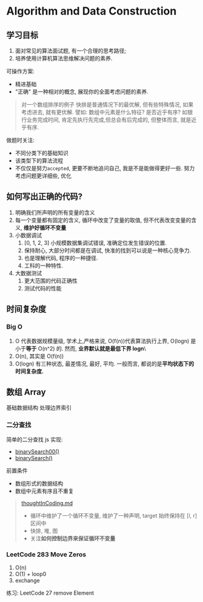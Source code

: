 # Algorithm and Data Construction

## 学习目标

1. 面对常见的算法面试题, 有一个合理的思考路径;
2. 培养使用计算机算法思维解决问题的素养.

可操作方案:

- 精进基础
- "正确" 是一种相对的概念, 展现你的全面考虑问题的素养.

> 对一个数组排序的例子
> 快排是普通情况下的最优解, 但有些特殊情况, 如果考虑进去, 就有更优解.
> 譬如: 数组中元素是什么特征? 是否近乎有序? 如银行业务完成时间, 肯定先执行先完成,但总会有后完成的, 但整体而言, 就是近乎有序.

做题时关注:

- 不同分类下的基础知识
- 该类型下的算法流程
- 不仅仅是努力`accepted`, 更要不断地追问自己, 我是不是能做得更好一些. 努力考虑问题更详细些, 优化

## 如何写出正确的代码?

1. 明确我们所声明的所有变量的含义
2. 每一个变量都有固定的含义, 循环中改变了变量的取值, 但不代表改变变量的含义, **维护好循环不变量**
3. 小数据调试
   1. [0, 1, 2, 3] 小规模数据集调试错误, 准确定位发生错误的位置.
   2. 保持耐心, 大部分时间都是在调试, 快准的找到可以说是一种核心竞争力.
   3. 也是理解代码, 程序的一种捷径.
   4. 工科的一种特性.
4. 大数据测试
   1. 更大范围的代码正确性
   2. 测试代码的性能

## 时间复杂度

### Big O

1. O 代表数据规模量级, 学术上,严格来说, O(f(n))代表算法执行上界, O(logn) 是小于**等于** O(n^2) 的. 然而, **业界默认就是最低下界 logn**\
2. O(n), 其实是 O(f(n))
3. O(logn) 有三种状态, 最差情况, 最好, 平均. 一般而言, 都说的是**平均状态下的时间复杂度.**

## 数组 Array

基础数据结构
处理边界索引

### 二分查找
简单的二分查找 js 实现:
- [binarySearch00()](./html/algorithm/binarySlimit.html)
- [binarySearch()](./html/algorithm/forwhile.html)

前置条件
   - 数组形式的数据结构
   - 数组中元素有序且不重复

> [thoughtInCoding.md](https://github.com/koneMorris1625/h5c3JS/blob/a0411977eeb167ddcfef3c2d2ddd077579108379/thoughtInCoding.md)
>- 循环中维护了一个循环不变量, 维护了一种声明, target 始终保持在 [l, r] 区间中
>- 快排, 堆, 图
>- 关注**如何控制边界来保证循环不变量**

### LeetCode 283 Move Zeros

1. O(n)
2. O(1) + loop0
3. exchange

练习: LeetCode 27 remove Element
